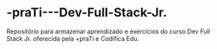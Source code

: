 # -praTi---Dev-Full-Stack-Jr.
Repositório para armazenar aprendizado e exercícios do curso Dev Full Stack Jr. oferecida pela +praTi e Codifica Edu.
